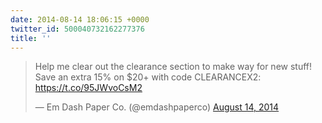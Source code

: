 ```yaml
---
date: 2014-08-14 18:06:15 +0000
twitter_id: 500040732162277376
title: ''
---
```


<blockquote class="twitter-tweet"><p lang="en" dir="ltr">Help me clear out the clearance section to make way for new stuff! Save an extra 15% on $20+ with code CLEARANCEX2: <a href="https://t.co/95JWvoCsM2">https://t.co/95JWvoCsM2</a></p>&mdash; Em Dash Paper Co. (@emdashpaperco) <a href="https://twitter.com/emdashpaperco/status/500039701089484800?ref_src=twsrc%5Etfw">August 14, 2014</a></blockquote>
<script async src="https://platform.twitter.com/widgets.js" charset="utf-8"></script>
